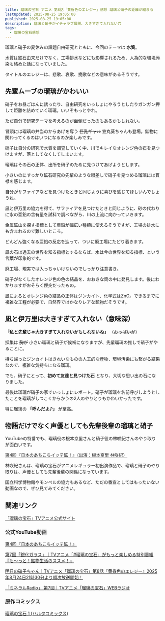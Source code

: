```yaml
---
title: 瑠璃の宝石 アニメ 第8話「黄昏色のエレジー」感想 瑠璃と硝子の距離が縮まる
lastUpdated: 2025-08-25 19:05:00
published: 2025-08-25 19:05:00
description: 瑠璃と硝子がイチャラブ展開、大きすぎて入れない穴
tags:
  - 瑠璃の宝石感想
---
```


瑠璃と硝子の夏休みの課題自由研究とともに、今回のテーマは **水質**。

水質は鉱石由来だけでなく、工場排水などにも影響されるため、人為的な環境汚染も絡めた話になっていました。

タイトルのエレジーは、悲歌、哀歌、挽歌などの意味があるそうです。


## 先輩ムーブの瑠璃がかわいい

硝子をお昼ごはんに誘ったり、自由研究をいっしょにやろうとしたりガンガン押して距離を詰めていく瑠璃。いいぞもっとやれ。

ただ自分で研究テーマを考えるのが面倒だったのもあるかもしれない。

冒頭には瑠璃の弁当のからあげを奪う ~~巨乳ギャル~~ 笠丸葵ちゃんも登場。鉱物に関わってくるのはいつになるのか楽しみです。

硝子は自分の研究で水質を調査していく中、川でキレイなオレンジ色の石を見つけますが、落としてなくしてしまいます。

瑠璃はその石の正体、出所を硝子のために見つけてあげようとします。

小さいのにすっかり鉱石研究の先輩のような眼差しで硝子を見つめる瑠璃には貫禄を感じます。

自分がサファイアなどを見つけたときと同じように喜びを感じてほしいんでしょうね。

凪と伊万里の協力を得て、サファイアを見つけたときと同じように、砂の代わりに水の亜鉛の含有量を試料で調べながら、川の上流に向かっていきます。

金属鉱山を探す指標として亜鉛が幅広い種類に使えるそうですが、工場の排水にも含まれるので難しいところ。

どんどん強くなる亜鉛の反応を辿って、ついに廃工場にたどり着きます。

凪の石は過去の世界を知る指標とするならば、水は今の世界を知る指標、という言葉が印象的です。

廃工場、現実では入っちゃいけないのでしっかり注意書き。

硝子がなくしたオレンジ色の色の結晶を、おおきな筒の中に発見します。後にわかりますがおそらく煙突だったもの。

凪によるとオレンジ色の結晶の正体はジンカイト、化学式はZnO。できるまでに複雑な工程が必要で、自然界ではかなりレアな鉱物だそうです。

## 凪と伊万里は大きすぎて入れない（意味深）

**「私と先輩じゃ大きすぎて入れないかもしれないね」** （~~おっぱいが~~）

採集は ~~胸が~~ 小さい瑠璃と硝子が候補になりますが、先輩瑠璃の推しで硝子がやることに。


持ち帰ったジンカイトはきれいなものの人工的な産物、環境汚染にも繋がる結果なので、複雑な気持ちになる瑠璃。

でも、硝子にとって、**初めて友達と見つけた石** となり、大切な思い出の石になりました。

最後は瑠璃が硝子の家でいっしょにレポート。硝子が瑠璃を名前呼びしようとしたことを瑠璃がしつこくからかうの2人のやりとりもかわいかったです。

特に瑠璃の **「呼んだよ♪」** が至高。

## 物語だけでなく声優としても先輩後輩の瑠璃と硝子

YouTubeの特番でも、瑠璃役の根本京里さんと硝子役の林咲紀さんのやり取りが面白いです。

[第4回『日本のあちこちイッテ鉱！』（出演：根本京里 林咲紀）](https://www.youtube.com/watch?v=MZ6ZFegDksw)

林咲紀さんは、瑠璃の宝石がアニメレギュラー初出演作品で、瑠璃と硝子のやり取りは、声優としても先輩後輩の関係になっています。

国立科学博物館やモンベルの協力もあるなど、ただの番宣としてはもったいない動画なので、ぜひ見てみてください。


## 関連リンク

[「瑠璃の宝石」TVアニメ公式サイト](https://rurinohouseki.com/)


### 公式YouTube動画

[第4回『日本のあちこちイッテ鉱！』](https://www.youtube.com/watch?v=MZ6ZFegDksw)

[第7回「銀化ガラス」｜TVアニメ「#瑠璃の宝石」がもっと楽しめる特別番組『も～っと！鉱物生活のススメ！』](https://www.youtube.com/watch?v=DDH87bGvI7c)

[明日の硝子ちゃん｜TVアニメ「瑠璃の宝石」第8話『黄昏色のエレジー』2025年8月24日21時30分より順次放送開始！](https://www.youtube.com/watch?v=cxHwLAX4Udc)

[「ミネラルRadio」 第7回｜TVアニメ「瑠璃の宝石」WEBラジオ](https://www.youtube.com/watch?v=VExU22hg8j4)


### 原作コミックス

[瑠璃の宝石 1 (ハルタコミックス) ](https://amzn.to/45IzMKJ)

